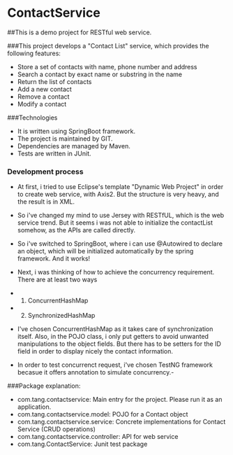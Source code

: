 # ContactService

##This is a demo project for RESTful web service.

###This project develops a "Contact List" service, which provides the following features:
- Store a set of contacts with name, phone number and address
- Search a contact by exact name or substring in the name
- Return the list of contacts
- Add a new contact
- Remove a contact
- Modify a contact

###Technologies
- It is written using SpringBoot framework. 
- The project is maintained by GIT.
- Dependencies are managed by Maven.
- Tests are written in JUnit.

### Development process
- At first, i tried to use Eclipse's template "Dynamic Web Project" in order to create web service, with Axis2. But the structure is very heavy, and the result is in XML.

- So i've changed my mind to use Jersey with RESTfUL, which is the web service trend. But it seems i was not able to initialize the contactList somehow, as the APIs are called directly.

- So i've switched to SpringBoot, where i can use @Autowired to declare an object, which will be initialized automatically by the spring framework. And it works!

- Next, i was thinking of how to achieve the concurrency requirement. There are at least two ways
- 1. ConcurrentHashMap
- 2. SynchronizedHashMap
- I've chosen ConcurrentHashMap as it takes care of synchronization itself. Also, in the POJO class, i only put getters to avoid unwanted manipulations to the object fields. But there has to be setters for the ID field in order to display nicely the contact information.


- In order to test concurrenct request, i've chosen TestNG framework becasue it offers annotation to simulate concurrency.-

###Package explanation:
- com.tang.contactservice: Main entry for the project. Please run it as an application.
- com.tang.contactservice.model: POJO for a Contact object
- com.tang.contactservice.service: Concrete implementations for Contact Service (CRUD operations)
- com.tang.contactservice.controller: API for web service
- com.tang.ContactService: Junit test package
